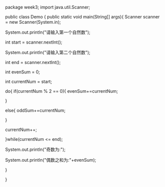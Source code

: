 package week3;
import java.util.Scanner;

public class Demo {
public static void main(String[] args){
Scanner scanner = new Scanner(System.in);

System.out.println("请输入第一个自然数");

int start = scanner.nextInt();

System.out.println("请输入第二个自然数");

int end = scanner.nextInt();


int evenSum = 0;

int currentNum = start;

do{
if(currentNum % 2 == 0){
evenSum+=currentNum;

}

else{
oddSum+=currentNum;

}

currentNum++;

}while(currentNum <= end);

System.out.println("奇数为:");

System.out.println("偶数之和为:"+evenSum);

}

}
